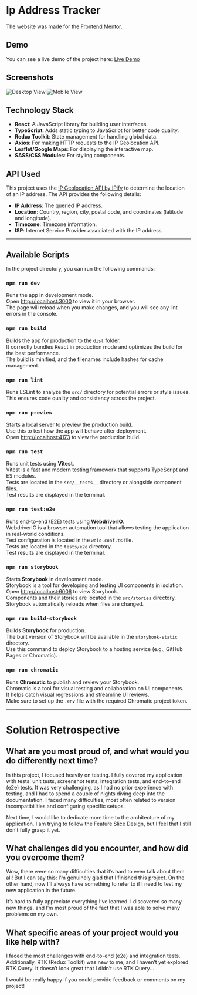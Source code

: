 # Ip Address Tracker

The website was made for the [Frontend Mentor](https://www.frontendmentor.io).

## Demo

You can see a live demo of the project here: [Live Demo](#)

## Screenshots

![Desktop View](#, "Desktop View")
![Mobile View](#, "Mobile View")

## Technology Stack

- **React**: A JavaScript library for building user interfaces.
- **TypeScript**: Adds static typing to JavaScript for better code quality.
- **Redux Toolkit**: State management for handling global data.
- **Axios**: For making HTTP requests to the IP Geolocation API.
- **Leaflet/Google Maps**: For displaying the interactive map.
- **SASS/CSS Modules**: For styling components.

## API Used

This project uses the [IP Geolocation API by IPify](https://geo.ipify.org/docs) to determine the location of an IP address. The API provides the following details:

- **IP Address**: The queried IP address.
- **Location**: Country, region, city, postal code, and coordinates (latitude and longitude).
- **Timezone**: Timezone information.
- **ISP**: Internet Service Provider associated with the IP address.

---

## Available Scripts

In the project directory, you can run the following commands:

### `npm run dev`

Runs the app in development mode.  
Open [http://localhost:3000](http://localhost:3000) to view it in your browser.  
The page will reload when you make changes, and you will see any lint errors in the console.

### `npm run build`

Builds the app for production to the `dist` folder.  
It correctly bundles React in production mode and optimizes the build for the best performance.  
The build is minified, and the filenames include hashes for cache management.

### `npm run lint`

Runs ESLint to analyze the `src/` directory for potential errors or style issues.  
This ensures code quality and consistency across the project.

### `npm run preview`

Starts a local server to preview the production build.  
Use this to test how the app will behave after deployment.  
Open [http://localhost:4173](http://localhost:4173) to view the production build.

### `npm run test`

Runs unit tests using **Vitest**.  
Vitest is a fast and modern testing framework that supports TypeScript and ES modules.  
Tests are located in the `src/__tests__` directory or alongside component files.  
Test results are displayed in the terminal.

### `npm run test:e2e`

Runs end-to-end (E2E) tests using **WebdriverIO**.  
WebdriverIO is a browser automation tool that allows testing the application in real-world conditions.  
Test configuration is located in the `wdio.conf.ts` file.  
Tests are located in the `tests/e2e` directory.  
Test results are displayed in the terminal.

### `npm run storybook`

Starts **Storybook** in development mode.  
Storybook is a tool for developing and testing UI components in isolation.  
Open [http://localhost:6006](http://localhost:6006) to view Storybook.  
Components and their stories are located in the `src/stories` directory.  
Storybook automatically reloads when files are changed.

### `npm run build-storybook`

Builds **Storybook** for production.  
The built version of Storybook will be available in the `storybook-static` directory.  
Use this command to deploy Storybook to a hosting service (e.g., GitHub Pages or Chromatic).

### `npm run chromatic`

Runs **Chromatic** to publish and review your Storybook.  
Chromatic is a tool for visual testing and collaboration on UI components.  
It helps catch visual regressions and streamline UI reviews.  
Make sure to set up the `.env` file with the required Chromatic project token.

---

# Solution Retrospective

## What are you most proud of, and what would you do differently next time?

In this project, I focused heavily on testing. I fully covered my application with tests: unit tests, screenshot tests, integration tests, and end-to-end (e2e) tests. It was very challenging, as I had no prior experience with testing, and I had to spend a couple of nights diving deep into the documentation. I faced many difficulties, most often related to version incompatibilities and configuring specific setups.

Next time, I would like to dedicate more time to the architecture of my application. I am trying to follow the Feature Slice Design, but I feel that I still don’t fully grasp it yet.

## What challenges did you encounter, and how did you overcome them?

Wow, there were so many difficulties that it’s hard to even talk about them all! But I can say this: I’m genuinely glad that I finished this project. On the other hand, now I’ll always have something to refer to if I need to test my new application in the future.

It’s hard to fully appreciate everything I’ve learned. I discovered so many new things, and I’m most proud of the fact that I was able to solve many problems on my own.

## What specific areas of your project would you like help with?

I faced the most challenges with end-to-end (e2e) and integration tests. Additionally, RTK (Redux Toolkit) was new to me, and I haven’t yet explored RTK Query. It doesn’t look great that I didn’t use RTK Query...

I would be really happy if you could provide feedback or comments on my project!

